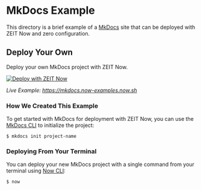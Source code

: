 # MkDocs Example

This directory is a brief example of a [MkDocs](https://www.mkdocs.org/) site that can be deployed with ZEIT Now and zero configuration.

## Deploy Your Own

Deploy your own MkDocs project with ZEIT Now.

[![Deploy with ZEIT Now](https://zeit.co/button)](https://zeit.co/new/project?template=https://github.com/zeit/now-examples/tree/master/mkdocs)

_Live Example: https://mkdocs.now-examples.now.sh_

### How We Created This Example

To get started with MkDocs for deployment with ZEIT Now, you can use the [MkDocs CLI](https://www.mkdocs.org/#installation) to initialize the project:

```shell
$ mkdocs init project-name
```

### Deploying From Your Terminal

You can deploy your new MkDocs project with a single command from your terminal using [Now CLI](https://zeit.co/download):

```shell
$ now
```

